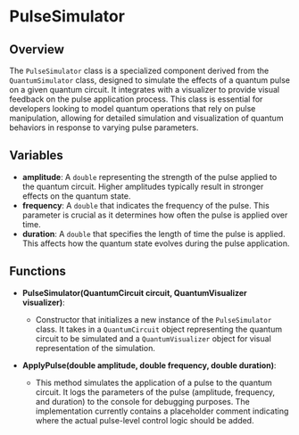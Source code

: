 # PulseSimulator

## Overview
The `PulseSimulator` class is a specialized component derived from the `QuantumSimulator` class, designed to simulate the effects of a quantum pulse on a given quantum circuit. It integrates with a visualizer to provide visual feedback on the pulse application process. This class is essential for developers looking to model quantum operations that rely on pulse manipulation, allowing for detailed simulation and visualization of quantum behaviors in response to varying pulse parameters.

## Variables
- **amplitude**: A `double` representing the strength of the pulse applied to the quantum circuit. Higher amplitudes typically result in stronger effects on the quantum state.
- **frequency**: A `double` that indicates the frequency of the pulse. This parameter is crucial as it determines how often the pulse is applied over time.
- **duration**: A `double` that specifies the length of time the pulse is applied. This affects how the quantum state evolves during the pulse application.

## Functions
- **PulseSimulator(QuantumCircuit circuit, QuantumVisualizer visualizer)**: 
  - Constructor that initializes a new instance of the `PulseSimulator` class. It takes in a `QuantumCircuit` object representing the quantum circuit to be simulated and a `QuantumVisualizer` object for visual representation of the simulation.
  
- **ApplyPulse(double amplitude, double frequency, double duration)**: 
  - This method simulates the application of a pulse to the quantum circuit. It logs the parameters of the pulse (amplitude, frequency, and duration) to the console for debugging purposes. The implementation currently contains a placeholder comment indicating where the actual pulse-level control logic should be added.